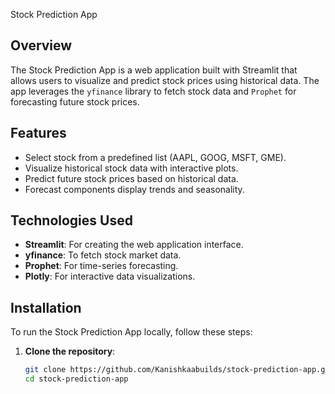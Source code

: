 Stock Prediction App
## Overview

The Stock Prediction App is a web application built with Streamlit that allows users to visualize and predict stock prices using historical data. The app leverages the `yfinance` library to fetch stock data and `Prophet` for forecasting future stock prices.

## Features

- Select stock from a predefined list (AAPL, GOOG, MSFT, GME).
- Visualize historical stock data with interactive plots.
- Predict future stock prices based on historical data.
- Forecast components display trends and seasonality.

## Technologies Used

- **Streamlit**: For creating the web application interface.
- **yfinance**: To fetch stock market data.
- **Prophet**: For time-series forecasting.
- **Plotly**: For interactive data visualizations.

## Installation

To run the Stock Prediction App locally, follow these steps:

1. **Clone the repository**:
   ```bash
   git clone https://github.com/Kanishkaabuilds/stock-prediction-app.git
   cd stock-prediction-app
